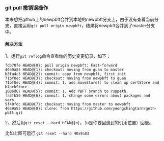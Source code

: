### git pull 撤销误操作
本来想把github上的newpbft合并到本地的newpbft分支上，由于没有查看当前分支，直接运用`git pull origin newpbft`，结果将newpbft合并到了master分支中。

#### 解决方法

1、运行`git reflog`命令查看你的历史变更记录，如下：
```
fdb70fe HEAD@{0}: pull origin newpbft: Fast-forward
40a9a83 HEAD@{1}: checkout: moving from guan to master
b3fa4c3 HEAD@{2}: commit: copy from newpbft, first init
71bf0ec HEAD@{3}: checkout: moving from newpbft to guan
71bf0ec HEAD@{4}: commit: 1. add moveStore() to clean up certStore and blockStore.
1006d67 HEAD@{5}: commit: 1. Add PBFT branch to Puppeth.
fa3fb56 HEAD@{6}: commit: 1. change some errors about packages and vars
5f40fdc HEAD@{7}: checkout: moving from master to newpbft
40a9a83 HEAD@{8}: clone: from https://github.com/yeongchingtarn/geth-pbft.git
```

2、然后用`git reset --hard HEAD@{n}`，（n是你要回退到的引用位置）回退。

比如上图可运行 `git reset --hard 40a9a83`
